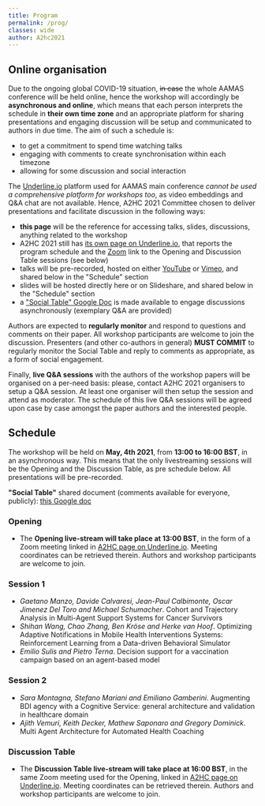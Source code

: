```yaml
---
title: Program
permalink: /prog/
classes: wide
author: A2hc2021
---
```


## Online organisation

Due to the ongoing global COVID-19 situation, ~~in case~~ the whole AAMAS conference will be held online, hence the workshop will accordingly be **asynchronous and online**, which means that each person interprets the schedule in **their own time zone** and an appropriate platform for sharing presentations and engaging discussion will be setup and communicated to authors in due time.
The aim of such a schedule is:
 - to get a commitment to spend time watching talks
 - engaging with comments to create synchronisation within each timezone
 - allowing for some discussion and social interaction

The [Underline.io](https://underline.io) platform used for AAMAS main conference *cannot be used a comprehensive platform for workshops too*, as video embeddings and Q&A chat are not available.
Hence, A2HC 2021 Committee chosen to deliver presentations and facilitate discussion in the following ways:
 - **this page** will be the reference for accessing talks, slides, discussions, anything related to the workshop
 - A2HC 2021 still has [its own page on Underline.io](https://underline.io/events/116/sessions?eventSessionId=3402), that reports the program schedule and the [Zoom](https://zoom.us) link to the Opening and Discussion Table sessions (see below)
 - talks will be pre-recorded, hosted on either [YouTube]() or [Vimeo](), and shared below in the "Schedule" section
 - slides will be hosted directly here or on Slideshare, and shared below in the "Schedule" section
 - a ["Social Table" Google Doc](https://docs.google.com/document/d/1hPYYY1hfUAgnzdhs_fifj3__YQOPklcshIRpJSCxw7Y/edit?usp=sharing) is made available to engage discussions asynchronously (exemplary Q&A are provided)

Authors are expected to **regularly monitor** and respond to questions and comments on their paper.
All workshop participants are welcome to join the discussion.
Presenters (and other co-authors in general) **MUST COMMIT** to regularly monitor the Social Table and reply to comments as appropriate, as a form of social engagement.

Finally, **live Q&A sessions** with the authors of the workshop papers will be organised on a per-need basis: please, contact A2HC 2021 organisers to setup a Q&A session.
At least one organiser will then setup the session and attend as moderator.
The schedule of this live Q&A sessions will be agreed upon case by case amongst the paper authors and the interested people.

## Schedule

The workshop will be held on **May, 4th 2021**, from **13:00 to 16:00 BST**, in an asynchronous way.
This means that the only livestreaming sessions will be the Opening and the Discussion Table, as pre schedule below.
All presentations will be pre-recorded.

**"Social Table"** shared document (comments available for everyone, publicly): [this Google doc](https://docs.google.com/document/d/1hPYYY1hfUAgnzdhs_fifj3__YQOPklcshIRpJSCxw7Y/edit?usp=sharing)

### Opening

 - The **Opening live-stream will take place at 13:00 BST**, in the form of a Zoom meeting linked in [A2HC page on Underline.io](https://underline.io/events/116/sessions?eventSessionId=3402). Meeting coordinates can be retrieved therein. Authors and workshop participants are welcome to join.

### Session 1

 - *Gaetano Manzo, Davide Calvaresi, Jean-Paul Calbimonte, Oscar Jimenez Del Toro and Michael Schumacher*. Cohort and Trajectory Analysis in Multi-Agent Support Systems for Cancer Survivors
 - *Shihan Wang, Chao Zhang, Ben Kröse and Herke van Hoof*. Optimizing Adaptive Notifications in Mobile Health Interventions Systems: Reinforcement Learning from a Data-driven Behavioral Simulator
 - *Emilio Sulis and Pietro Terna*. Decision support for a vaccination campaign based on an agent-based model

### Session 2

 - *Sara Montagna, Stefano Mariani and Emiliano Gamberini*. Augmenting BDI agency with a Cognitive Service: general architecture and validation in healthcare domain
 - *Ajith Vemuri, Keith Decker, Mathew Saponaro and Gregory Dominick*. Multi Agent Architecture for Automated Health Coaching

### Discussion Table

 - The **Discussion Table live-stream will take place at 16:00 BST**, in the same Zoom meeting used for the Opening, linked in [A2HC page on Underline.io](https://underline.io/events/116/sessions?eventSessionId=3402). Meeting coordinates can be retrieved therein. Authors and workshop participants are welcome to join.
